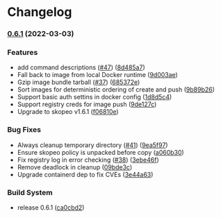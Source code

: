 # Changelog

### [0.6.1](https://github.com/mesosphere/mindthegap/compare/v0.6.0...v0.6.1) (2022-03-03)


### Features

* add command descriptions ([#47](https://github.com/mesosphere/mindthegap/issues/47)) ([8d485a7](https://github.com/mesosphere/mindthegap/commit/8d485a75695ff794448cfc7a34ee41f02a8eeb09))
* Fall back to image from local Docker runtime ([9d003ae](https://github.com/mesosphere/mindthegap/commit/9d003ae8d94afcbd01de6462bcabe3d3401b9451))
* Gzip image bundle tarball ([#37](https://github.com/mesosphere/mindthegap/issues/37)) ([685372e](https://github.com/mesosphere/mindthegap/commit/685372e45f1edddc7084e48364a173de2168121c))
* Sort images for deterministic ordering of create and push ([9b89b26](https://github.com/mesosphere/mindthegap/commit/9b89b2608d07be8c1d8c9c2f3537c4008f4ed9b2))
* Support basic auth settins in docker config ([1d8d5c4](https://github.com/mesosphere/mindthegap/commit/1d8d5c402a3a66d4756706a0ee76fd567c743c03))
* Support registry creds for image push ([9de127c](https://github.com/mesosphere/mindthegap/commit/9de127c8c381feecaefb14e56699d8f8654e8f8e))
* Upgrade to skopeo v1.6.1 ([f06810e](https://github.com/mesosphere/mindthegap/commit/f06810e67975b51a4f100ecacb63348870925d11))


### Bug Fixes

* Always cleanup temporary directory ([#41](https://github.com/mesosphere/mindthegap/issues/41)) ([9ea5f97](https://github.com/mesosphere/mindthegap/commit/9ea5f97f015afc79ecca52a290f43a265d7c61e2))
* Ensure skopeo policy is unpacked before copy ([a060b30](https://github.com/mesosphere/mindthegap/commit/a060b30d56ecb142231928df16d054fde292e6e2))
* Fix registry log in error checking ([#38](https://github.com/mesosphere/mindthegap/issues/38)) ([3ebe46f](https://github.com/mesosphere/mindthegap/commit/3ebe46f20a511736ab3bba1c77c60263fbf590bc))
* Remove deadlock in cleanup ([09bde3c](https://github.com/mesosphere/mindthegap/commit/09bde3c37bef3f2d8396d4448714e4bed6ed85c7))
* Upgrade containerd dep to fix CVEs ([3e44a63](https://github.com/mesosphere/mindthegap/commit/3e44a63a7855411adfd5d0ef12b2c2dd96c8f46e))


### Build System

* release 0.6.1 ([ca0cbd2](https://github.com/mesosphere/mindthegap/commit/ca0cbd249f1b6dd7070e4752ecb31c632a0e2fa5))
